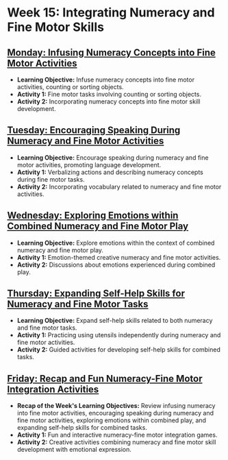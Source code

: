 # Week 15: Integrating Numeracy and Fine Motor Skills

## [Monday: Infusing Numeracy Concepts into Fine Motor Activities](./1-Monday.md)
- **Learning Objective:** Infuse numeracy concepts into fine motor activities, counting or sorting objects.
- **Activity 1:** Fine motor tasks involving counting or sorting objects.
- **Activity 2:** Incorporating numeracy concepts into fine motor skill development.

## [Tuesday: Encouraging Speaking During Numeracy and Fine Motor Activities](./2-Tuesday.md)
- **Learning Objective:** Encourage speaking during numeracy and fine motor activities, promoting language development.
- **Activity 1:** Verbalizing actions and describing numeracy concepts during fine motor tasks.
- **Activity 2:** Incorporating vocabulary related to numeracy and fine motor activities.

## [Wednesday: Exploring Emotions within Combined Numeracy and Fine Motor Play](./3-Wednesday.md)
- **Learning Objective:** Explore emotions within the context of combined numeracy and fine motor play.
- **Activity 1:** Emotion-themed creative numeracy and fine motor activities.
- **Activity 2:** Discussions about emotions experienced during combined play.

## [Thursday: Expanding Self-Help Skills for Numeracy and Fine Motor Tasks](./4-Thursday.md)
- **Learning Objective:** Expand self-help skills related to both numeracy and fine motor tasks.
- **Activity 1:** Practicing using utensils independently during numeracy and fine motor activities.
- **Activity 2:** Guided activities for developing self-help skills for combined tasks.

## [Friday: Recap and Fun Numeracy-Fine Motor Integration Activities](./5-Friday.md)
- **Recap of the Week's Learning Objectives:** Review infusing numeracy into fine motor activities, encouraging speaking during numeracy and fine motor activities, exploring emotions within combined play, and expanding self-help skills for combined tasks.
- **Activity 1:** Fun and interactive numeracy-fine motor integration games.
- **Activity 2:** Creative activities combining numeracy and fine motor skill development with emotional expression.